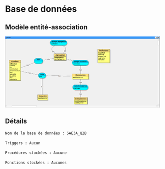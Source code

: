 # Base de données

<h2>Modèle entité-association</h2>
<img src="/ressources/images/bdsae.png">

<h2>Détails</h2>

    Nom de la base de données : SAE3A_Q2B

    Triggers : Aucun

    Procédures stockées : Aucune

    Fonctions stockées : Aucunes
